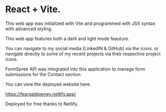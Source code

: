 # React + Vite.  


This web app was initialized with Vite and programmed with JSX syntax with advanced styling.

This web app features both a dark and light mode feauture.

You can navigate to my social media [LinkedIN & GitHub] via the icons.
or navigate directly to some of my recent projects via their respective project icons.


FormSpree API was integrated into this application to manage form submissions for the Contact section.

You can view the deployed website here.

https://feargaldowney.netlify.app/


Deployed for free thanks to Netlify. 
 
